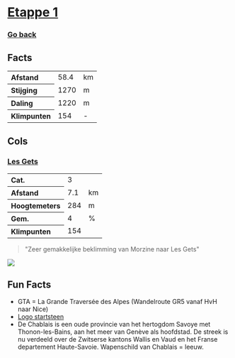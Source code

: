 # [Etappe 1](https://www.komoot.com/nl-nl/tour/1116281634)
### [Go back](../Notes.md)

## Facts

<table>
  <tr align="left">
    <th>Afstand</th>
    <td>58.4</td>
    <td>km</td>
  </tr>
  <tr align="left">
    <th>Stijging</th>
    <td>1270</td>
    <td>m</td>
  </tr>
  <tr align="left">
    <th>Daling</th>
    <td>1220</td>
    <td>m</td>
  </tr>
  <tr align="left">
    <th>Klimpunten</th>
    <td>154</td>
    <td>-</td>
  </tr>
</table>

## Cols

### [Les Gets](https://climbfinder.com/nl/beklimmingen/les-gets-morzine)
<table>
	<tr align="left">
		<th>Cat.</th>
		<td>3</td>
		<td></td>
	</tr>
	<tr align="left">
		<th>Afstand</th>
		<td>7.1</td>
		<td>km</td>
	</tr>
		<tr align="left">
		<th>Hoogtemeters</th>
		<td>284</td>
		<td>m</td>
	</tr>
	</tr>
		<tr align="left">
		<th>Gem.</th>
		<td>4</td>
		<td>%</td>
	</tr>
	<tr align="left">
		<th>Klimpunten</th>
		<td>154</td>
		<td></td>
	</tr>
</table>

> "Zeer gemakkelijke beklimming van Morzine naar Les Gets"

![](https://climbfinder.com/CDN/les-gets-morzine.png)

## Fun Facts
- GTA = La Grande Traversée des Alpes (Wandelroute GR5 vanaf HvH naar Nice)
- [Logo startsteen](https://commons.wikimedia.org/wiki/Armorial_of_France#/media/File:Blason_Chablais.svg)
- De Chablais is een oude provincie van het hertogdom Savoye met Thonon-les-Bains, aan het meer van Genève als hoofdstad. De streek is nu verdeeld over de Zwitserse kantons Wallis en Vaud en het Franse departement Haute-Savoie. Wapenschild van Chablais = leeuw.